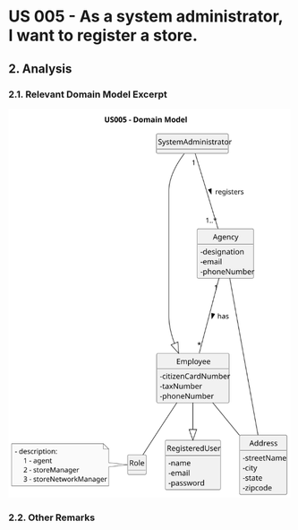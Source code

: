 # US 005 - As a system administrator, I want to register a store.

## 2. Analysis

### 2.1. Relevant Domain Model Excerpt 

![Domain Model](svg/us005-domain-model.svg)

### 2.2. Other Remarks
